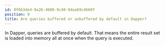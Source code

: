 ```yaml
---
id: 0f6b3de4-9a26-4000-9c40-9daa69c4669f
position: 9
title: Are queries buffered or unbuffered by default in Dapper?
---
```


In Dapper, queries are buffered by default. That means the entire result set is loaded into memory all at once when the query is executed.
